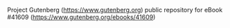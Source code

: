 Project Gutenberg (https://www.gutenberg.org) public repository for eBook #41609 (https://www.gutenberg.org/ebooks/41609)
